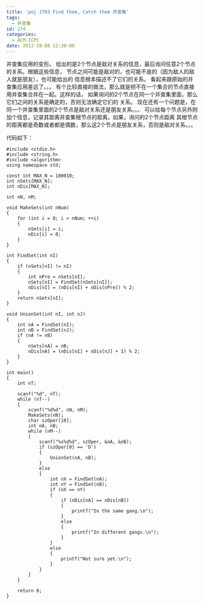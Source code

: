 ```yaml
---
title: 'poj 1703 Find them, Catch them 并查集'
tags:
  - 并查集
id: 274
categories:
  - ACM-ICPC
date: 2012-10-08 12:30:00
---
```


并查集应用的变形。
给出的是2个节点是敌对关系的信息，最后询问任意2个节点的关系。根据这些信息，
节点之间可能是敌对的，也可能不是的（因为敌人的敌人就是朋友），也可能给出的
信息根本描述不了它们的关系。
看起来跟原始的并查集应用差远了。。。
有个比较直接的做法，那么就是把不在一个集合的节点直接用并查集合并在一起。这样的话，
如果询问的2个节点在同一个并查集里面，那么它们之间的关系是确定的，否则无法确定它们的
关系。
现在还有一个问题是，在同一个并查集里面的2个节点是敌对关系还是朋友关系。。。
可以给每个节点另外附加个信息，记录其距离并查集根节点的距离。如果，询问的2个节点距离
其根节点的距离都是奇数或者都是偶数，那么这2个节点是朋友关系，否则是敌对关系。。。

代码如下：
``` stylus
#include <stdio.h>
#include <string.h>
#include <algorithm>
using namespace std;

const int MAX_N = 100010;
int nSets[MAX_N];
int nDis[MAX_N];

int nN, nM;

void MakeSets(int nNum)
{
    for (int i = 0; i < nNum; ++i)
    {
        nSets[i] = i;
        nDis[i] = 0;
    }
}

int FindSet(int nI)
{
    if (nSets[nI] != nI)
    {
        int nPre = nSets[nI];
        nSets[nI] = FindSet(nSets[nI]);
        nDis[nI] = (nDis[nI] + nDis[nPre]) % 2;
    }
    return nSets[nI];
}

void UnionSet(int nI, int nJ)
{
    int nA = FindSet(nI);
    int nB = FindSet(nJ);
    if (nA != nB)
    {
        nSets[nA] = nB;
        nDis[nA] = (nDis[nI] + nDis[nJ] + 1) % 2;
    }
}

int main()
{
    int nT;

    scanf("%d", nT);
    while (nT--)
    {
        scanf("%d%d", nN, nM);
        MakeSets(nN);
        char szOper[10];
        int nA, nB;
        while (nM--)
        {
            scanf("%s%d%d", szOper, &nA, &nB);
            if (szOper[0] == 'D')
            {
                UnionSet(nA, nB);
            }
            else
            {
                int nX = FindSet(nA);
                int nY = FindSet(nB);
                if (nX == nY)
                {
                    if (nDis[nA] == nDis[nB])
                    {
                        printf("In the same gang.\n");
                    }
                    else
                    {
                        printf("In different gangs.\n");
                    }
                }
                else
                {
                    printf("Not sure yet.\n");
                }
            }
        }
    }

    return 0;
}
```